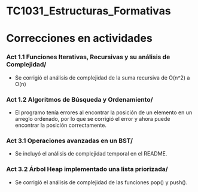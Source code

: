 # TC1031_Estructuras_Formativas

# Correcciones en actividades
 ### Act 1.1 Funciones Iterativas, Recursivas y su análisis de Complejidad/
* Se corrigió el análisis de complejidad de la suma recursiva de O(n^2) a O(n)
 
 ### Act 1.2 Algoritmos de Búsqueda y Ordenamiento/
* El programo tenía errores al encontrar la posición de un elemento en un arreglo ordenado, por lo que se corrigió el error
  y ahora puede encontrar la posición correctamente.

 ### Act 3.1 Operaciones avanzadas en un BST/
* Se incluyó el análisis de complejidad temporal en el README.

 ### Act 3.2 Árbol Heap implementado una lista priorizada/
* Se corrigió el análisis de complejidad de las funciones pop() y push().
